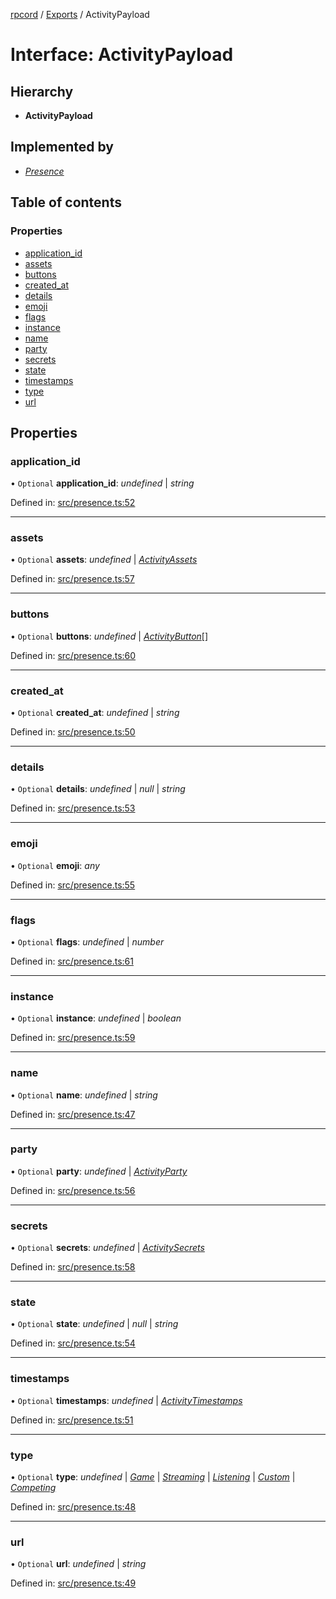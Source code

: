 [rpcord](../README.md) / [Exports](../modules.md) / ActivityPayload

# Interface: ActivityPayload

## Hierarchy

* **ActivityPayload**

## Implemented by

* [*Presence*](../classes/presence.md)

## Table of contents

### Properties

- [application\_id](activitypayload.md#application_id)
- [assets](activitypayload.md#assets)
- [buttons](activitypayload.md#buttons)
- [created\_at](activitypayload.md#created_at)
- [details](activitypayload.md#details)
- [emoji](activitypayload.md#emoji)
- [flags](activitypayload.md#flags)
- [instance](activitypayload.md#instance)
- [name](activitypayload.md#name)
- [party](activitypayload.md#party)
- [secrets](activitypayload.md#secrets)
- [state](activitypayload.md#state)
- [timestamps](activitypayload.md#timestamps)
- [type](activitypayload.md#type)
- [url](activitypayload.md#url)

## Properties

### application\_id

• `Optional` **application\_id**: *undefined* \| *string*

Defined in: [src/presence.ts:52](https://github.com/DjDeveloperr/RPCord/blob/51e0bc3/src/presence.ts#L52)

___

### assets

• `Optional` **assets**: *undefined* \| [*ActivityAssets*](activityassets.md)

Defined in: [src/presence.ts:57](https://github.com/DjDeveloperr/RPCord/blob/51e0bc3/src/presence.ts#L57)

___

### buttons

• `Optional` **buttons**: *undefined* \| [*ActivityButton*](activitybutton.md)[]

Defined in: [src/presence.ts:60](https://github.com/DjDeveloperr/RPCord/blob/51e0bc3/src/presence.ts#L60)

___

### created\_at

• `Optional` **created\_at**: *undefined* \| *string*

Defined in: [src/presence.ts:50](https://github.com/DjDeveloperr/RPCord/blob/51e0bc3/src/presence.ts#L50)

___

### details

• `Optional` **details**: *undefined* \| *null* \| *string*

Defined in: [src/presence.ts:53](https://github.com/DjDeveloperr/RPCord/blob/51e0bc3/src/presence.ts#L53)

___

### emoji

• `Optional` **emoji**: *any*

Defined in: [src/presence.ts:55](https://github.com/DjDeveloperr/RPCord/blob/51e0bc3/src/presence.ts#L55)

___

### flags

• `Optional` **flags**: *undefined* \| *number*

Defined in: [src/presence.ts:61](https://github.com/DjDeveloperr/RPCord/blob/51e0bc3/src/presence.ts#L61)

___

### instance

• `Optional` **instance**: *undefined* \| *boolean*

Defined in: [src/presence.ts:59](https://github.com/DjDeveloperr/RPCord/blob/51e0bc3/src/presence.ts#L59)

___

### name

• `Optional` **name**: *undefined* \| *string*

Defined in: [src/presence.ts:47](https://github.com/DjDeveloperr/RPCord/blob/51e0bc3/src/presence.ts#L47)

___

### party

• `Optional` **party**: *undefined* \| [*ActivityParty*](activityparty.md)

Defined in: [src/presence.ts:56](https://github.com/DjDeveloperr/RPCord/blob/51e0bc3/src/presence.ts#L56)

___

### secrets

• `Optional` **secrets**: *undefined* \| [*ActivitySecrets*](activitysecrets.md)

Defined in: [src/presence.ts:58](https://github.com/DjDeveloperr/RPCord/blob/51e0bc3/src/presence.ts#L58)

___

### state

• `Optional` **state**: *undefined* \| *null* \| *string*

Defined in: [src/presence.ts:54](https://github.com/DjDeveloperr/RPCord/blob/51e0bc3/src/presence.ts#L54)

___

### timestamps

• `Optional` **timestamps**: *undefined* \| [*ActivityTimestamps*](activitytimestamps.md)

Defined in: [src/presence.ts:51](https://github.com/DjDeveloperr/RPCord/blob/51e0bc3/src/presence.ts#L51)

___

### type

• `Optional` **type**: *undefined* \| [*Game*](../enums/activitytype.md#game) \| [*Streaming*](../enums/activitytype.md#streaming) \| [*Listening*](../enums/activitytype.md#listening) \| [*Custom*](../enums/activitytype.md#custom) \| [*Competing*](../enums/activitytype.md#competing)

Defined in: [src/presence.ts:48](https://github.com/DjDeveloperr/RPCord/blob/51e0bc3/src/presence.ts#L48)

___

### url

• `Optional` **url**: *undefined* \| *string*

Defined in: [src/presence.ts:49](https://github.com/DjDeveloperr/RPCord/blob/51e0bc3/src/presence.ts#L49)
